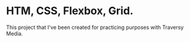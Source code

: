 # HTM, CSS, Flexbox, Grid.
This project that I've been created for practicing purposes with Traversy Media.
